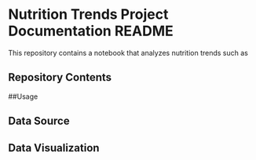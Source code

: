 # Nutrition Trends Project Documentation README

This repository contains a notebook that analyzes nutrition trends such as 


## Repository Contents

##Usage

## Data Source

## Data Visualization